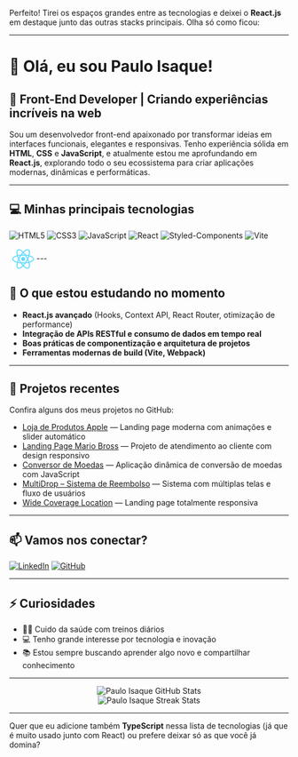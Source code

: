 Perfeito! Tirei os espaços grandes entre as tecnologias e deixei o **React.js** em destaque junto das outras stacks principais. Olha só como ficou:

---

# 👋 Olá, eu sou Paulo Isaque!

## 🚀 Front-End Developer | Criando experiências incríveis na web

Sou um desenvolvedor front-end apaixonado por transformar ideias em interfaces funcionais, elegantes e responsivas. Tenho experiência sólida em **HTML**, **CSS** e **JavaScript**, e atualmente estou me aprofundando em **React.js**, explorando todo o seu ecossistema para criar aplicações modernas, dinâmicas e performáticas.

---

## 💻 Minhas principais tecnologias

![HTML5](https://img.shields.io/badge/HTML5-E34F26?style=for-the-badge\&logo=html5\&logoColor=white) ![CSS3](https://img.shields.io/badge/CSS3-1572B6?style=for-the-badge\&logo=css3\&logoColor=white) ![JavaScript](https://img.shields.io/badge/JavaScript-F7DF1E?style=for-the-badge\&logo=javascript\&logoColor=black) ![React](https://img.shields.io/badge/React-20232A?style=for-the-badge\&logo=react\&logoColor=61DAFB) ![Styled-Components](https://img.shields.io/badge/Styled--Components-DB7093?style=for-the-badge\&logo=styled-components\&logoColor=white) ![Vite](https://img.shields.io/badge/Vite-646CFF?style=for-the-badge\&logo=vite\&logoColor=FFD62E)

<img src="https://raw.githubusercontent.com/devicons/devicon/master/icons/react/react-original.svg" alt="React Logo" width="40" height="40" style="vertical-align:middle; margin-left: 5px;"/>
---

## 🔭 O que estou estudando no momento

* **React.js avançado** (Hooks, Context API, React Router, otimização de performance)
* **Integração de APIs RESTful e consumo de dados em tempo real**
* **Boas práticas de componentização e arquitetura de projetos**
* **Ferramentas modernas de build (Vite, Webpack)**

---

## 📂 Projetos recentes

Confira alguns dos meus projetos no GitHub:

* [Loja de Produtos Apple](https://github.com/paulo2602/Projeto-Loja-App) — Landing page moderna com animações e slider automático
* [Landing Page Mario Bross](https://github.com/paulo2602/Site-para-atendimento---Mario-Bros) — Projeto de atendimento ao cliente com design responsivo
* [Conversor de Moedas](https://github.com/paulo2602/Conversor-de-moedas) — Aplicação dinâmica de conversão de moedas com JavaScript
* [MultiDrop – Sistema de Reembolso](https://github.com/paulo2602/MultiDrop-reembolso) — Sistema com múltiplas telas e fluxo de usuários
* [Wide Coverage Location](https://github.com/paulo2602/Projeto-Wide-coverage-location) — Landing page totalmente responsiva

---

## 📫 Vamos nos conectar?

[![LinkedIn](https://img.shields.io/badge/LinkedIn-Paulo%20Isaque-blue?style=for-the-badge\&logo=linkedin\&logoColor=white)](https://www.linkedin.com/in/paulo-isaque)
[![GitHub](https://img.shields.io/badge/GitHub-paulo2602-black?style=for-the-badge\&logo=github)](https://github.com/paulo2602)

---

## ⚡ Curiosidades

* 🏋️‍♂️ Cuido da saúde com treinos diários
* 💻 Tenho grande interesse por tecnologia e inovação
* 📚 Estou sempre buscando aprender algo novo e compartilhar conhecimento

---

<div align="center">
  <img src="https://github-readme-stats.vercel.app/api?username=paulo2602&show_icons=true&theme=radical" alt="Paulo Isaque GitHub Stats" />
  <br />
  <img src="https://github-readme-streak-stats.herokuapp.com/?user=paulo2602&theme=radical" alt="Paulo Isaque Streak Stats" />
</div>  

---

Quer que eu adicione também **TypeScript** nessa lista de tecnologias (já que é muito usado junto com React) ou prefere deixar só as que você já domina?
